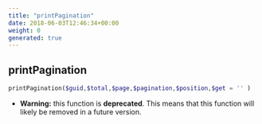 ```yaml
---
title: "printPagination"
date: 2018-06-03T12:46:34+00:00
weight: 0
generated: true
---
```


## printPagination



```php
printPagination($guid,$total,$page,$pagination,$position,$get = '' )
```



* **Warning:** this function is **deprecated**. This means that this function will likely be removed in a future version.


